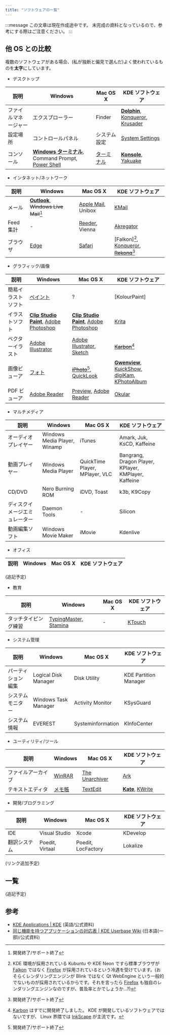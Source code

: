 ```yaml
---
title: "ソフトウェアの一覧"
---
```

:::message
この文章は現在作成途中です。
未完成の資料となっているので、参考にする際はご注意ください。
:::

## 他 OS との比較
複数のソフトウェアがある場合、(私が独断と偏見で選んだ)よく使われているものを**太字**にしています。

[^x]: 開発終了/サポート終了

- デスクトップ

| 説明 | Windows | Mac OS X | KDE ソフトウェア |
| ---- | ------- | -------- | ---------------- |
| ファイルマネージャー | エクスプローラー | Finder | **[Dolphin]**, [Konqueror], [Krusader] |
| 設定場所 | コントロールパネル | システム設定 | [System Settings] |
| コンソール | **[Windows ターミナル]**, Command Prompt, [Power Shell] | [ターミナル] | **[Konsole]**, [Yakuake] |

[Dolphin]: https://apps.kde.org/dolphin "Dolphin | KDE Applications"
[Konqueror]: https://apps.kde.org/konqueror "Konqureror | KDE Applications"
[Krusader]: https://krusader.org "Krusader | Krusader"
[System Settings]: https://userbase.kde.org/System_Settings/ja "System Settings | KDE Userbase Wiki"
[Windows ターミナル]: https://aka.ms/terminal "Windows Terminal | Microsoft Store"
[Power Shell]: https://microsoft.com/powershell "Power Shell ドキュメント | Microsoft Learn"
[ターミナル]: https://support.apple.com/ja-jp/guide/terminal/welcome/mac "ターミナルユーザガイド | Apple Support"
[Konsole]: https://konsole.kde.org "Konsole | Konsole"
[Yakuake]: https://apps.kde.org/yakuake "Yakuake | KDE Applications"

- インタネット/ネットワーク

| 説明 | Windows | Mac OS X | KDE ソフトウェア |
| ---- | ------- | -------- | ---------------- |
| メール | **[Outlook]**, ~~Windows Live Mail~~[^x] | [Apple Mail], Unibox | [KMail] |
| Feed 集計 | - | [Reeder], Vienna | [Akregator] |
| ブラウザ | [Edge] | [Safari] | [Falkon][^1], [Konqueror], ~~[Rekonq]~~[^x] |

[^1]: KDE 環境が採用されている Kubuntu や KDE Neon ですら標準ブラウザが [Falkon] ではなく [Firefox] が採用されているという冷遇を受けています。(おそらくレンダリングエンジンが Blink ではなく Qt WebEngine という一般的でないものが採用されているからです。それを言ったら [Firefox] も独自のレンダリングエンジンなのですが、普及率とかでしょうか…?)

[Outlook]: https://www.microsoft.com/outlook "Outlook | Microsoft 365"
[Apple Mail]: https://support.apple.com/ja-jp/mail "メール | Apple Support"
[KMail]: https://apps.kde.org/kmail2 "KMail | KDE Applications"
[Reeder]: https://reederapp.com "Reeder | Reeder"
[Vienna]: https://www.vienna-rss.com "Vienna | Vienna"
[Akregator]: https://apps.kde.org/akregator "Akregator | KDE Applications"
[Edge]: https://www.microsoft.com/edge "Edge | Microsoft"
[Safari]: https://www.apple.com/jp/safari "Safari | Apple"
[Falkon]: https://www.falkon.org "Falkon | Falkon"
[Konqueror]: https://apps.kde.org/konqueror "Konqureror | KDE Applications"
[Rekonq]: https://userbase.kde.org/Rekonq "Rekonq | KDE UserBase Wiki"
[Firefox]: https://www.mozilla.org/firefox "Firefox | Mozilla"

- グラフィック/画像

| 説明 | Windows | Mac OS X | KDE ソフトウェア |
| ---- | ------- | -------- | ---------------- |
| 簡易イラストソフト | [ペイント] | ? | [KolourPaint] |
| イラストソフト | **[Clip Studio Paint]**, [Adobe Photoshop] | **[Clip Studio Paint]**, [Adobe Photoshop] | [Krita] |
| ベクターイラスト | [Adobe Illustrator] | [Adobe Illustrator], [Sketch] | ~~[Karbon]~~[^2] |
| 画像ビューア | [フォト] | ~~[iPhoto]~~[^x], [QuickLook] | **[Gwenview]**, [KuickShow], [digiKam], [KPhotoAlbum] |
| PDF ビューア | [Adobe Reader] | [Preview], [Adobe Reader] | [Okular] |

[^2]: [Karbon] はすでに開発終了しました。 KDE が開発しているソフトウェアではないですが、 Linux 界隈では [InkScape] が主流です。

[ペイント]: https://www.microsoft.com/windows/paint "ペイント | Microsoft Windows"
[Kolour Paint]: http://www.kolourpaint.org "Kolour Paint | Kolour Paint"
[Clip Studio Paint]: https://www.clipstudio.net "Clip Studio Paint | Clip Studio Paint"
[Adobe Photoshop]: https://www.adobe.com/jp/products/photoshop "Photoshop | Abode"
[Krita]: https://krita.org "Krita | Krita"
[Adobe Illustrator]: https://www.adobe.com/jp/products/illustrator "Illustrator | Abode"
[Sketch]: https://www.sketch.com "Sketch | Sketch"
[Karbon]: https://calligra.org/karbon "Karbon | Calligra"
[フォト]: https://apps.microsoft.com/detail/9wzdncrfjbh4 "Microsoft フォト | Microsoft Store"
[iPhoto]: https://www.apple.com/jp/welcomescreen/ilife09/iphoto "iPhoto | Apple"
[QuickLook]: https://developer.apple.com/jp/augmented-reality/quick-look "QuickLook | Apple"
[Gwenview]: https://apps.kde.org/gwenview "Gwenview | KDE Applications"
[KuickShow]: https://kuickshow.sourceforge.net "KuickShow | KuickShow"
[digiKam]: https://www.digikam.org "digiKam | digiKam"
[KPhotoAlbum]: https://www.kphotoalbum.org "KPhotoAlbum | KPhotoAlbum"
[Adobe Reader]: https://www.adobe.com/jp/acrobat/pdf-reader "Acrobat Reader | Adobe"
[Preview]: https://support.apple.com/ja-jp/guide/preview "Preview ユーザガイド | Apple"
[Okular]: https://okular.kde.org "Okular | Okular"
[InkScape]: https://inkscape.org "InkScape | InkScape"

- マルチメディア

| 説明 | Windows | Mac OS X | KDE ソフトウェア |
| ---- | ------- | -------- | ---------------- |
| オーディオプレイヤー | Windows Media Player, Winamp | iTunes | Amark, Juk, KsCD, Kaffeine |
| 動画プレイヤー | Windows Media Player | QuickTime Player, MPlayer, VLC | Bangrang, Dragon Player, KPlayer, KMPlayer, Kaffeine |
| CD/DVD | Nero Burning ROM | iDVD, Toast | k3b, K9Copy |
| ディスクイメージエミュレーター | Daemon Tools | - | Silicon |
| 動画編集ソフト | Windows Movie Maker | iMovie | Kdenlive |

- オフィス

| 説明 | Windows | Mac OS X | KDE ソフトウェア |
| ---- | ------- | -------- | ---------------- |
(追記予定)

- 教育

| 説明 | Windows | Mac OS X | KDE ソフトウェア |
| ---- | ------- | -------- | ---------------- |
| タッチタイピング練習 | [TypingMaster], [Stamina] | - | [KTouch] |

[TypingMaster]: https://www.typingmaster.com "Typing Master | Typing Master"
[Stamina]: https://typingsoft.com/stamina.htm "Stamina | TypingSoft"
[KTouch]: https://apps.kde.org/ktouch "KTouch | KDE Applications"

- システム管理

| 説明 | Windows | Mac OS X | KDE ソフトウェア |
| ---- | ------- | -------- | ---------------- |
| パーティション編集 | Logical Disk Manager | Disk Utility | KDE Partition Manager |
| システムモニター | Windows Task Manager | Activity Monitor | KSysGuard |
| システム情報 | EVEREST | Systeminformation | KInfoCenter |

- ユーティリティ/ツール

| 説明 | Windows | Mac OS X | KDE ソフトウェア |
| ---- | ------- | -------- | ---------------- |
| ファイルアーカイブ | [WinRAR] | [The Unarchiver] | [Ark] |
| テキストエディタ | [メモ帳] | [TextEdit] | **[Kate]**, [KWrite] |

[WinRAR]: https://www.winrarjapan.com "WinRAR | WinRAR"
[The Unarchiver]: https://theunarchiver.com "The Unarchiver | The Unarchiver"
[Ark]: https://apps.kde.org/ark "Ark | KDE Applications"
[メモ帳]: https://apps.microsoft.com/detail/9msmlrh6lzf3 "Windows Notepad | Microsoft Store"
[TextEdit]: https://support.apple.com/ja-jp/guide/textedit "TextEdit ユーザガイド | Apple"
[Kate]: https://kate-editor.org "Kate | Kate Editor"
[KWrite]: https://apps.kde.org/kwrite "KWrite | KDE Applications"

- 開発/プログラミング

| 説明 | Windows | Mac OS X | KDE ソフトウェア |
| ---- | ------- | -------- | ---------------- |
| IDE | Visual Studio | Xcode | KDevelop |
| 翻訳システム | Poedit, Virtaal | Poedit, LocFactory | Lokalize |

(リンク追加予定)

## 一覧
(追記予定)
<!--
それぞれのソフトウェアの特徴を完結に書く。
(うえの一覧にのっていないソフトウェアだけここに記載してもいいかもしれない。)
- グラフィック系
  - Kdenlive - 動画編集ソフト
  - Krita - ペイントソフト

- オフィス系
  - Okular - ドキュメントビューア

- 基本ソフトウェア
  - Dolphin - ファイル管理ソフト
  - Konsole - ターミナル
  - Ark - 圧縮/展開ソフト
  - Gwenview - 画像ビューア
  - Spectable - スクリーンショット機能
  - Plasma System Monitor - システム管理

- 開発系
  - Kate - テキストエディター

- その他
  - KDE Connect - 携帯と連携
-->

## 参考
- [KDE Applications | KDE](https://apps.kde.org) (英語/公式資料)
- [同じ機能を持つアプリケーションの対応表 | KDE Userbase Wiki](https://userbase.kde.org/Table_of_equivalent_applications/ja) (日本語(一部)/公式資料)

